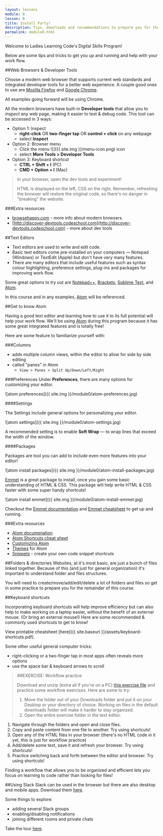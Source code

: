 ```yaml
---
layout: lessons
module: 0
lesson: 0
title: Install Party!
description: Tips, downloads and recommendations to prepare you for the next 7 weeks.
permalink: module0.html
---
```



Welcome to Ladies Learning Code's Digital Skills Program!

Below are some tips and tricks to get you up and running and help with your work flow.


##Web Browsers & Developer Tools

Choose a modern web browser that supports current web standards and integrated developer tools for a better web experience. A couple good ones to use are [Mozilla Firefox](https://www.mozilla.org/en-US/firefox/new/) and [Google Chrome](https://www.google.com/intl/en-CA/chrome/browser/).

All examples going forward will be using Chrome.

All the modern browsers have built-in **Developer tools** that allow you to *inspect* any web page, making it easier to test & debug code. This tool can be accessed in 3 ways:

* Option 1: Inspect
  * **right-click** OR **two-finger tap** OR **control + click** on any webpage
  * select **Inspect**
* Option 2: Browser menu 
  * Click the menu <span class="menu-icon">![]({{ site.img }}/menu-icon.png)</span> icon
  * select **More Tools > Developer Tools**
* Option 3: Keyboard shortcut
  * **CTRL + Shift + I** (PC)
  * **CMD + Option + I** (Mac)

> In your browser, open the dev tools and experiment!  
>
> HTML is displayed on the left, CSS on the right. Remember, refreshing the browser will restore the original code, so there's no danger in "breaking" the website.


###Extra resources
  
* [browsehappy.com](http://browsehappy.com) - more info about modern browsers. 
* [http://discover-devtools.codeschool.com](http://discover-devtools.codeschool.com) - more about dev tools

##Text Editors

* Text editors are used to write and edit code.
* Basic text editors come pre-installed on your computers &mdash; Notepad (Windows) or TextEdit (Apple) but don't have very many features.
* There are many editors that include useful features such as syntax colour highlighting, preference settings, plug-ins and packages for improving work flow.

Some great options to try out are [Notepad++](http://notepad-plus-plus.org/), [Brackets](http://brackets.io), [Sublime Text](http://www.sublimetext.com/), and [Atom](https://atom.io/).

In this course and in any examples, [Atom](https://atom.io/) will be referenced.

##Get to know Atom

Having a good text editor and learning how to use it to its full potential will help your work flow.  We'll be using [Atom](http://atom.io) during this program because it has some great integrated features and is totally free!

Here are some feature to familiarize yourself with:

###Columns

* adds multiple column views, within the editor to allow for side by side editing
* called "panes" in Atom  
  * `View > Panes > Split Up/Down/Left/Right`


###Preferences
Under **Preferences**, there are many options for customizing your editor.

![atom preferences]({{ site.img }}/module0/atom-preferences.jpg)

####Settings

The Settings include general options for personalizing your editor. 

![atom settings]({{ site.img }}/module0/atom-settings.jpg)

A recommended setting is to enable **Soft Wrap** &mdash; to wrap lines that exceed the width of the window.

####Packages

Packages are tool you can add to include even more features into your editor!

![atom install packages]({{ site.img }}/module0/atom-install-packages.jpg)

[Emmet](http://docs.emmet.io/abbreviations/syntax/) is a great package to install, once you gain some basic understanding of HTML & CSS. This package will help write HTML & CSS faster with some super handy shortcuts!

![atom install emmet]({{ site.img }}/module0/atom-install-emmet.jpg)

Checkout the [Emmet documentation](http://docs.emmet.io/abbreviations/syntax/) and [Emmet cheatsheet](http://docs.emmet.io/cheat-sheet/) to get up and running.

###Extra resources
* [Atom documenation](https://atom.io/docs)
* [Atom Shortcuts cheat sheet](https://bugsnag.com/blog/atom-editor-cheat-sheet)
* [Customizing Atom](https://atom.io/docs/v0.61.0/customizing-atom)
* [Themes](https://atom.io/themes) for Atom
* [Snippets](https://github.com/atom/snippets) - create your own code snippet shortcuts


##Folders & directories
Websites, at it's most basic, are just a bunch of files linked together. Because of this (and just for general organization) it's important to understand folder and files structures. 

You will need to create/move/add/edit/delete a lot of folders and files so get in some practice to prepare you for the remainder of this course.


##Keyboard shortcuts

Incorporating keyboard shortcuts will help improve efficiency but can also help to make working on a laptop easier, without the benefit of an external mouse. (Or bring an external mouse!) Here are some recommended & commonly used shortcuts to get to know!

View printable cheatsheet [here]({{ site.baseurl }}/assets/keyboard-shortcuts.pdf).

Some other useful general computer tricks:

* right-clicking or a two-finger tap in most apps often reveals more options
* use the space bar & keyboard arrows to scroll

> ##EXERCISE: Workflow practice
>
> Download and unzip (extra all if you're on a PC) [this exercise file](exercises/module0/workflow.zip) and practice some workflow exercises.  Here are some to try:
>
> 1. Move the folder out of your Downloads folder and put it on your Desktop or your directory of choice.  Working on files in the default downloads folder will make it harder to stay organized.
> 1. Open the entire exercise folder in the text editor.
1. Navigate through the folders and open and close files.
1. Copy and paste content from one file to another.  Try using shortcuts!
1. Open any of the HTML files in your browser (there's no HTML code in it yet, this is just for workflow practice)
1. Add/delete some text, save it and refresh your browser.  Try using shortcuts!
1. Practice switching back and forth between the editor and browser. Try using shortcuts! 

Finding a workflow that allows you to be organized and efficient lets you focus on learning to code rather than looking for files!


##Using Slack 
Slack can be used in the browser but there are also desktop and mobile apps. Download them [here](https://slack.com/apps).

Some things to explore:

- adding several Slack groups
- enabling/disabling notifications
- joining different rooms and private chats

Take the tour [here](https://slack.com/is).



